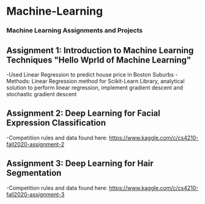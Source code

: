 # Machine-Learning
### Machine Learning Assignments and Projects 
## Assignment 1: Introduction to Machine Learning Techniques "Hello Wprld of Machine Learning"
  -Used Linear Regression to predict house price in Boston Suburbs
  -Methods: Linear Regression method for Scikit-Learn Library, analytical solution to perform linear regression, implement gradient descent and stochastic gradient descent
## Assignment 2: Deep Learning for Facial Expression Classification
  -Competition rules and data found here: https://www.kaggle.com/c/cs4210-fall2020-assignment-2
## Assignment 3: Deep Learning for Hair Segmentation
  -Competition rules and data found here: https://www.kaggle.com/c/cs4210-fall2020-assignment-3

